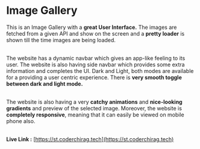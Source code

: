 # Image Gallery

This is an Image Gallery with a **great User Interface.** The images are fetched from a given API and show on the screen and a **pretty loader** is shown till the time images are being loaded.
<br></br>

The website has a dynamic navbar which gives an app-like feeling to its user. The website is also having side navbar which provides some extra information and completes the UI. Dark and Light, both modes are available for a providing a user centric experience. There is **very smooth toggle between dark and light mode.**
<br></br>

The website is also having a very **catchy animations** and **nice-looking gradients** and preview of the selected image. Moreover, the website is **completely responsive**, meaning that it can easily be viewed on mobile phone also.
<br></br>

**Live Link :** [https://st.coderchirag.tech](https://st.coderchirag.tech)
